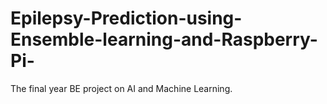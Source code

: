 # Epilepsy-Prediction-using-Ensemble-learning-and-Raspberry-Pi-
The final year BE project on AI and Machine Learning.

